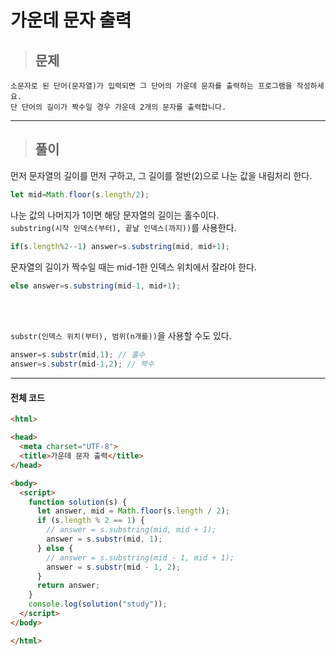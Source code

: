 # 가운데 문자 출력

> ## 문제

```
소문자로 된 단어(문자열)가 입력되면 그 단어의 가운데 문자를 출력하는 프로그램을 작성하세요. 
단 단어의 길이가 짝수일 경우 가운데 2개의 문자를 출력합니다.
```
***

> ## 풀이

먼저 문자열의 길이를 먼저 구하고, 그 길이를 절반(2)으로 나눈 값을 내림처리 한다.
```jsx
let mid=Math.floor(s.length/2);
```

나눈 값의 나머지가 1이면 해당 문자열의 길이는 홀수이다.<br/>
`substring(시작 인덱스(부터), 끝날 인덱스(까지))`를 사용한다.
```jsx
if(s.length%2--1) answer=s.substring(mid, mid+1);
```

문자열의 길이가 짝수일 때는 mid-1한 인덱스 위치에서 잘라야 한다.
```jsx
else answer=s.substring(mid-1, mid+1);
```

<br/><br/>

`substr(인덱스 위치(부터), 범위(n개를))`을 사용할 수도 있다.
```jsx
answer=s.substr(mid,1); // 홀수
answer=s.substr(mid-1,2); // 짝수
```
***

#### 전체 코드
```html
<html>

<head>
  <meta charset="UTF-8">
  <title>가운데 문자 출력</title>
</head>

<body>
  <script>
    function solution(s) {
      let answer, mid = Math.floor(s.length / 2);
      if (s.length % 2 == 1) {
        // answer = s.substring(mid, mid + 1);
        answer = s.substr(mid, 1);
      } else {
        // answer = s.substring(mid - 1, mid + 1);
        answer = s.substr(mid - 1, 2);
      }
      return answer;
    }
    console.log(solution("study"));
  </script>
</body>

</html>
```

```html

```
